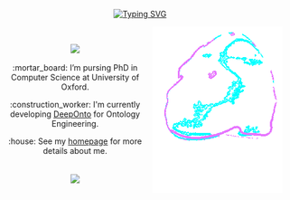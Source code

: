 <!-- <h1> Hi, there ! <img src = "https://raw.githubusercontent.com/MartinHeinz/MartinHeinz/master/wave.gif" width = 30px> </h1> -->

<!-- <p>
  <a href="https://github.com/DenverCoder1/readme-typing-svg"><img src="https://readme-typing-svg.herokuapp.com?&font=IBM+Plex+Sans&color=abcdef&size=20&lines=My+name+is+Yuan+He+(何源)!;I'm+a+PhD+Student+in+CS+@+Oxford" /></a>
</p> -->

<p align="center">
<a href="https://github.com/Lawhy">
    <img src="https://readme-typing-svg.demolab.com?font=IBM+Plex+Sans&color=abcdef&size=20&duration=2000&pause=100&multiline=true&width=500&height=80&lines=Yuan+He+(何源);PhD+Student+%7C+Computer+Science+%7C+@Oxford" alt="Typing SVG" />
</a>
</p>

<p align="center">
<img align="right" alt="GIF" src="https://raw.githubusercontent.com/Lawhy/Lawhy/main/ai-artificial-intelligence.gif" height="auto" />
</p>

<br/>

<p align="center">
<img src = "https://raw.githubusercontent.com/MartinHeinz/MartinHeinz/master/wave.gif" width = 30px>
</p>
  
<p align="center"> :mortar_board: I’m pursing PhD in Computer Science at University of Oxford. </p>
<p align="center"> :construction_worker: I'm currently developing <a href="https://github.com/KRR-Oxford/DeepOnto">DeepOnto</a> for Ontology Engineering. </p>
<p align="center"> :house: See my <a href="https://www.yuanhe.wiki/">homepage</a> for more details about me.</p>

</br>

<div align="center">
<img align="center" src="https://github-readme-stats-one-bice.vercel.app/api?username=Lawhy&show_icons=true&include_all_commits=true&count_private=true&role=OWNER,ORGANIZATION_MEMBER,COLLABORATOR" />
</div>


<!-- [![trophy](https://github-profile-trophy.vercel.app/?username=Lawhy)](https://github.com/Lawhy/github-profile-trophy) -->

<br/>
